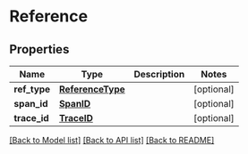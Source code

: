 # Reference

## Properties
Name | Type | Description | Notes
------------ | ------------- | ------------- | -------------
**ref_type** | [**ReferenceType**](ReferenceType.md) |  | [optional] 
**span_id** | [**SpanID**](SpanID.md) |  | [optional] 
**trace_id** | [**TraceID**](TraceID.md) |  | [optional] 

[[Back to Model list]](../README.md#documentation-for-models) [[Back to API list]](../README.md#documentation-for-api-endpoints) [[Back to README]](../README.md)

